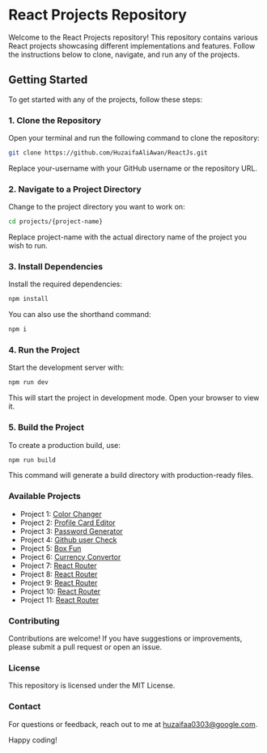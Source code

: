 # React Projects Repository

Welcome to the React Projects repository! This repository contains various React projects showcasing different implementations and features. Follow the instructions below to clone, navigate, and run any of the projects.

## Getting Started

To get started with any of the projects, follow these steps:

### 1. Clone the Repository

Open your terminal and run the following command to clone the repository:

```bash
git clone https://github.com/HuzaifaAliAwan/ReactJs.git
```

Replace your-username with your GitHub username or the repository URL.

### 2. Navigate to a Project Directory

Change to the project directory you want to work on:

```bash
cd projects/{project-name}
```

Replace project-name with the actual directory name of the project you wish to run.

### 3. Install Dependencies

Install the required dependencies:

```bash
npm install
```

You can also use the shorthand command:

```bash
npm i
```

### 4. Run the Project

Start the development server with:

```bash
npm run dev
```

This will start the project in development mode. Open your browser to view it.

### 5. Build the Project

To create a production build, use:

```bash
npm run build
```

This command will generate a build directory with production-ready files.

### Available Projects

- Project 1: [Color Changer](https://github.com/HuzaifaAliAwan/ReactJs/tree/main/projects/01-proj-color-changer)
- Project 2: [Profile Card Editor](https://github.com/HuzaifaAliAwan/ReactJs/tree/main/projects/02-proj-profile-card-editor)
- Project 3: [Password Generator](https://github.com/HuzaifaAliAwan/ReactJs/tree/main/projects/03-proj-password-generator)
- Project 4: [Github user Check](https://github.com/HuzaifaAliAwan/ReactJs/tree/main/projects/04-proj-github-user-check)
- Project 5: [Box Fun](https://github.com/HuzaifaAliAwan/ReactJs/tree/main/projects/05-proj-box-fun)
- Project 6: [Currency Convertor](https://github.com/HuzaifaAliAwan/ReactJs/tree/main/projects/06-proj-currency-converter)
- Project 7: [React Router](https://github.com/HuzaifaAliAwan/ReactJs/tree/main/projects/07-proj-react-router)
- Project 8: [React Router](https://github.com/HuzaifaAliAwan/ReactJs/tree/main/projects/08-proj-todo-list)
- Project 9: [React Router](https://github.com/HuzaifaAliAwan/ReactJs/tree/main/projects/09-proj-mini-context)
- Project 10: [React Router](https://github.com/HuzaifaAliAwan/ReactJs/tree/main/projects/10-proj-theme-switcher-context-api)
- Project 11: [React Router](https://github.com/HuzaifaAliAwan/ReactJs/tree/main/projects/11-proj-profile-card-editor-context)

### Contributing

Contributions are welcome! If you have suggestions or improvements, please submit a pull request or open an issue.

### License

This repository is licensed under the MIT License.

### Contact

For questions or feedback, reach out to me at huzaifaa0303@google.com.

Happy coding!
